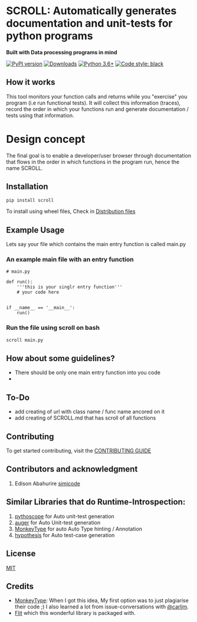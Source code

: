 SCROLL: Automatically generates documentation and unit-tests for python programs
=======
**Built with Data processing programs in mind**


[![PyPI version](https://badge.fury.io/py/scroll.svg)](https://badge.fury.io/py/scroll)
[![Downloads](https://pepy.tech/badge/scroll)](https://pepy.tech/project/scroll)
[![Python 3.6+](https://img.shields.io/badge/python-3.6+-blue.svg)](https://www.python.org/downloads/)
[![Code style: black](https://img.shields.io/badge/code%20style-black-000000.svg)](https://github.com/ambv/black)


## How it works
This tool monitors your function calls and returns while you "exercise" you program (i.e run functional tests).
It will collect this information (traces), record the order in which your functions run and generate documentation / tests using that information.


# Design concept
The final goal is to enable a developer/user browser through documentation that flows
in the order in which functions in the program run, hence the name SCROLL.


## Installation

```bash
pip install scroll
```

To install using wheel files, Check in [Distribution files](./dist)


## Example Usage
Lets say your file which contains the main entry function is called main.py

### An example main file with an entry function
```
# main.py

def run():
    '''this is your singlr entry function'''
    # your code here


if __name__ == '__main__':
    run()
```

### Run the file using scroll on bash 
```bash
scroll main.py
```


## How about some guidelines?
- There should be only one main entry function into you code
- 

## To-Do
- add creating of url with class name / func name ancored on it
- add creating of SCROLL.md that has scroll of all functions

## Contributing
To get started contributing, visit the [CONTRIBUTING GUIDE](./CONTRIBUTING.md)



## Contributors and acknowledgment
1. Edison Abahurire [simicode](https://github.com/SimiCode)


## Similar Libraries that do Runtime-Introspection:
1. [pythoscope](https://github.com/mkwiatkowski/pythoscope) for Auto unit-test generation
2. [auger](https://github.com/laffra/auger) for Auto Unit-test generation
3. [MonkeyType](https://github.com/Instagram/MonkeyType) for auto Auto Type hinting /  Annotation
4. [hypothesis](https://hypothesis.readthedocs.io/en/latest/index.html) for Auto test-case generation


## License
[MIT](https://choosealicense.com/licenses/mit/)


## Credits
- [MonkeyType](https://github.com/Instagram/MonkeyType): When I got this idea, My first option was to just plagiarise their code ;)
I also learned a lot from issue-conversations with [@carljm](https://github.com/carljm).
- [Flit](https://buildmedia.readthedocs.org/media/pdf/flit/latest/flit.pdf) which this wonderful library is packaged with.

